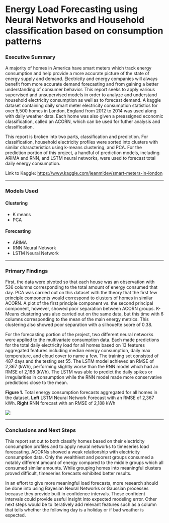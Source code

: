 # Energy Load Forecasting using Neural Networks and Household classification based on consumption patterns

### Executive Summary

A majority of homes in America have smart meters which track energy consumption and help provide a more accurate picture of the state of energy supply and demand. Electricity and energy companies will always benefit from more accurate demand forecasting and from gaining a better understanding of consumer behavior. This report seeks to apply various supervised and unsupervised models in order to analyze and understand household electricity consumption as well as to forecast demand. A kaggle dataset containing daily smart meter electricity consumption statistics for over 5,500 homes in London, England from 2012 to 2014 was used along with daily weather data. Each home was also given a preassigned economic classification, called an ACORN, which can be used for futher analysis and classification. 

This report is broken into two parts, classification and prediction. For classification, household electricity profiles were sorted into clusters with similar characteristics using k-means clustering, and PCA. For the prediction portion of this project, a handful of prediction models, including ARIMA and RNN, and LSTM neural networks, were used to forecast total daily energy consumption.

Link to Kaggle: https://www.kaggle.com/jeanmidev/smart-meters-in-london

---

### Models Used

#### Clustering
* K means
* PCA

#### Forecasting
* ARIMA
* RNN Neural Network
* LSTM Neural Network

---

### Primary Findings

First, the data were pivoted so that each house was an observation with 536 columns corresponding to the total amount of energy consumed that day. PCA was carried out on this dataset with the theory that the first few principle components would correspond to clusters of homes in similar ACORN. A plot of the first principle component vs. the second principal component, however, showed poor separation between ACORN groups. K-Means clustering was also carried out on the same data, but this time with 6 columns corresponding to the mean of the main energy metrics. This clustering also showed poor separation with a silhouette score of 0.38.

For the forecasting portion of the project, two different neural networks were applied to the multivariate consumption data. Each made predictions for the total daily electricity load for all homes based on 13 features aggregated features including median energy consumption, daily max temperature, and cloud cover to name a few. The training set consisted of 487 days and the testing set 55. The LSTM model achieved an RMSE of 2,367 (kWh), performing slightly worse than the RNN model which had an RMSE of 2,188 (kWh). The LSTM was able to predict the daily spikes or irregularities in consumption while the RNN model made more conservative predictions close to the mean. 

**Figure 1.** Total energy consumption forecasts aggregated for all homes in the dataset. **Left** LSTM Neural Network Forecast with an RMSE of 2,367 kWh. **Right** RNN forecast with an RMSE of 2,188 kWh


![](forecast_image.png)

---

### Conclusions and Next Steps

This report set out to both classify homes based on their electricity consumption profiles and to apply neural networks to timeseries load forecasting. ACORNs showed a weak relationship with electricity consumption data. Only the wealthiest and poorest groups consumed a notably different amount of energy compared to the middle groups which all consumed similar amounts. While grouping homes into meaningful clusters proved difficult, timeseries forecasts exhibited better results. 

In an effort to give more meaningful load forecasts, more research should be done into using Bayesian Neural Networks or Gaussian processes because they provide built in confidence intervals. These confident intervals could provide useful insight into expected modeling error. Other next steps would be to iteratively add relevant features such as a column that tells whether the following day is a holiday or if bad weather is expected. 